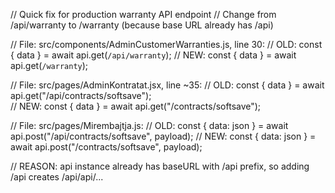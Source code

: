 // Quick fix for production warranty API endpoint
// Change from /api/warranty to /warranty (because base URL already has /api)

// File: src/components/AdminCustomerWarranties.js, line 30:
// OLD: const { data } = await api.get(`/api/warranty`);
// NEW: const { data } = await api.get(`/warranty`);

// File: src/pages/AdminKontratat.jsx, line ~35:
// OLD: const { data } = await api.get("/api/contracts/softsave");  
// NEW: const { data } = await api.get("/contracts/softsave");

// File: src/pages/Mirembajtja.js:
// OLD: const { data: json } = await api.post("/api/contracts/softsave", payload);
// NEW: const { data: json } = await api.post("/contracts/softsave", payload);

// REASON: api instance already has baseURL with /api prefix, so adding /api creates /api/api/...